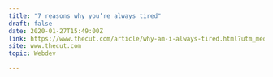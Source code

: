 ```yaml
---
title: "7 reasons why you’re always tired"
draft: false
date: 2020-01-27T15:49:00Z
link: https://www.thecut.com/article/why-am-i-always-tired.html?utm_medium=RSS&utm_source=hune
site: www.thecut.com
topic: Webdev  

---
```

